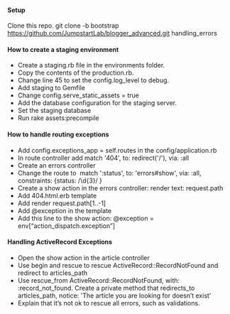 #### Setup

Clone this repo.
git clone -b bootstrap https://github.com/JumpstartLab/blogger_advanced.git handling_errors


#### How to create a staging environment

* Create a staging.rb file in the environments folder.
* Copy the contents of the production.rb.
* Change line 45 to set the config.log_level to debug.
* Add staging to Gemfile
* Change config.serve_static_assets = true
* Add the database configuration for the staging server.
* Set the staging database
* Run rake assets:precompile


#### How to handle routing exceptions

* Add config.exceptions_app = self.routes in the config/application.rb
* In route controller add match '404', to: redirect('/'), via: :all
* Create an errors controller
* Change the route to  match ':status', to: 'errors#show', via: :all, constraints: {status: /\d{3}/ }
* Create a show action in the errors controller: render text: request.path
* Add 404.html.erb template
* Add render request.path[1..-1]
* Add @exception in the template
* Add this line to the show action: @exception = env[“action_dispatch.exception”]


#### Handling ActiveRecord Exceptions

* Open the show action in the article controller
* Use begin and rescue to rescue ActiveRecord::RecordNotFound and redirect to articles_path
* Use rescue_from ActiveRecord::RecordNotFound, with: :record_not_found. Create a private method that redirects_to articles_path, notice: 'The article you are looking for doesn’t exist'
* Explain that it’s not ok to rescue all errors, such as validations.